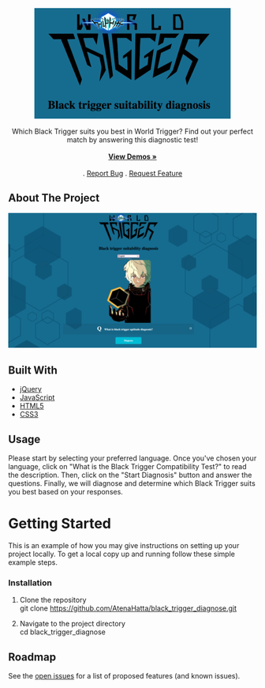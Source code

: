 <br/>
<p align="center">
  <a href="https://github.com/AtenaHatta/">
    <img src="img_screenshot_blacktriggerdiagnose.png" alt="Logo">
  </a>

  <p align="center">
    Which Black Trigger suits you best in World Trigger? Find out your perfect match by answering this diagnostic test!
    <br/>
    <br/>
    <a href="https://blacktriggerdiagnose.netlify.app/"><strong>View Demos »</strong></a>
    <br/>
    <br/>
    .
    <a href="https://github.com/AtenaHatta/black_trigger_diagnose/issues">Report Bug</a>
    .
    <a href="https://github.com/AtenaHatta/black_trigger_diagnose/issues">Request Feature</a>
  </p>
</p>


## About The Project

<img src="img_title_blacktriggerdiagnose.png">

## Built With


* [jQuery]()
* [JavaScript]()
* [HTML5]()
* [CSS3]()


## Usage

Please start by selecting your preferred language. Once you've chosen your language, click on "What is the Black Trigger Compatibility Test?" to read the description. Then, click on the "Start Diagnosis" button and answer the questions. Finally, we will diagnose and determine which Black Trigger suits you best based on your responses.


# Getting Started

This is an example of how you may give instructions on setting up your project locally.
To get a local copy up and running follow these simple example steps.

### Installation

1. Clone the repository</br>
git clone https://github.com/AtenaHatta/black_trigger_diagnose.git

2. Navigate to the project directory</br>
cd black_trigger_diagnose


## Roadmap

See the [open issues](https://github.com/AtenaHatta/black_trigger_diagnose/issues) for a list of proposed features (and known issues).


